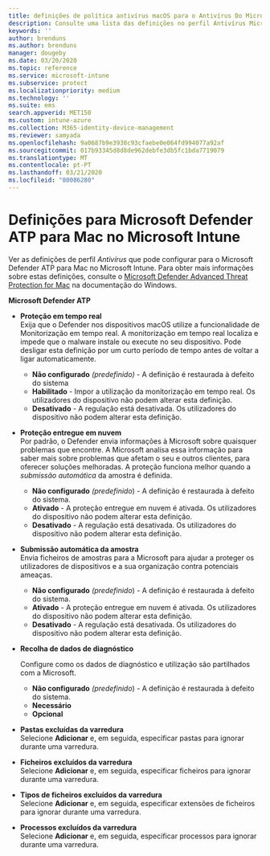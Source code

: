 ```yaml
---
title: definições de política antivírus macOS para o Antivírus Do Microsoft Defender para Intune  Microsoft Docs
description: Consulte uma lista das definições no perfil Antivírus Microsoft Defender para macOS. Este perfil faz parte da política antivírus de segurança endpoint para macOS no Microsoft Intune.
keywords: ''
author: brenduns
ms.author: brenduns
manager: dougeby
ms.date: 03/20/2020
ms.topic: reference
ms.service: microsoft-intune
ms.subservice: protect
ms.localizationpriority: medium
ms.technology: ''
ms.suite: ems
search.appverid: MET150
ms.custom: intune-azure
ms.collection: M365-identity-device-management
ms.reviewer: samyada
ms.openlocfilehash: 9a0687b9e3938c93cfaebe0e064fd994077a92af
ms.sourcegitcommit: 017b93345d8d8de962debfe3db5fc1bda7719079
ms.translationtype: MT
ms.contentlocale: pt-PT
ms.lasthandoff: 03/21/2020
ms.locfileid: "80086280"
---
```

# <a name="settings-for-microsoft-defender-atp-for-mac-in-microsoft-intune"></a>Definições para Microsoft Defender ATP para Mac no Microsoft Intune

Ver as definições de perfil *Antivírus* que pode configurar para o Microsoft Defender ATP para Mac no Microsoft Intune. Para obter mais informações sobre estas definições, consulte o [Microsoft Defender Advanced Threat Protection for Mac](https://docs.microsoft.com/windows/security/threat-protection/microsoft-defender-atp/microsoft-defender-atp-mac) na documentação do Windows.

**Microsoft Defender ATP**

- **Proteção em tempo real**  
  Exija que o Defender nos dispositivos macOS utilize a funcionalidade de Monitorização em tempo real. A monitorização em tempo real localiza e impede que o malware instale ou execute no seu dispositivo. Pode desligar esta definição por um curto período de tempo antes de voltar a ligar automaticamente.

  - **Não configurado** *(predefinido)* - A definição é restaurada à defeito do sistema
  - **Habilitado** - Impor a utilização da monitorização em tempo real. Os utilizadores do dispositivo não podem alterar esta definição.
  - **Desativado** - A regulação está desativada. Os utilizadores do dispositivo não podem alterar esta definição.

- **Proteção entregue em nuvem**  
  Por padrão, o Defender envia informações à Microsoft sobre quaisquer problemas que encontre. A Microsoft analisa essa informação para saber mais sobre problemas que afetam o seu e outros clientes, para oferecer soluções melhoradas. A proteção funciona melhor quando a *submissão automática* da amostra é definida.

  - **Não configurado** *(predefinido*) - A definição é restaurada à defeito do sistema.
  - **Ativado** - A proteção entregue em nuvem é ativada. Os utilizadores do dispositivo não podem alterar esta definição.
  - **Desativado** - A regulação está desativada. Os utilizadores do dispositivo não podem alterar esta definição.

- **Submissão automática da amostra**  
  Envia ficheiros de amostras para a Microsoft para ajudar a proteger os utilizadores de dispositivos e a sua organização contra potenciais ameaças.

  - **Não configurado** *(predefinido*) - A definição é restaurada à defeito do sistema.
  - **Ativado** - A proteção entregue em nuvem é ativada.  Os utilizadores do dispositivo não podem alterar esta definição.
  - **Desativado** - A regulação está desativada. Os utilizadores do dispositivo não podem alterar esta definição.

- **Recolha de dados de diagnóstico**

  Configure como os dados de diagnóstico e utilização são partilhados com a Microsoft.

  - **Não configurado** *(predefinido*) - A definição é restaurada à defeito do sistema.
  - **Necessário**
  - **Opcional**

- **Pastas excluídas da varredura**  
  Selecione **Adicionar** e, em seguida, especificar pastas para ignorar durante uma varredura.

- **Ficheiros excluídos da varredura**  
  Selecione **Adicionar** e, em seguida, especificar ficheiros para ignorar durante uma varredura.

- **Tipos de ficheiros excluídos da varredura**  
  Selecione **Adicionar** e, em seguida, especificar extensões de ficheiros para ignorar durante uma varredura.

- **Processos excluídos da varredura**  
  Selecione **Adicionar** e, em seguida, especificar processos para ignorar durante uma varredura.
